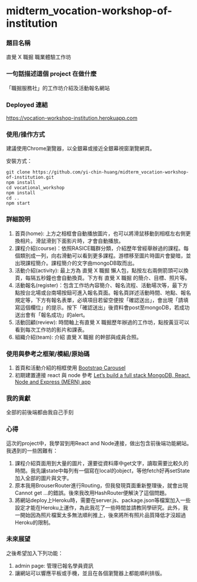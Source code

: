 # midterm_vocation-workshop-of-institution

### 題目名稱
直覺 X 職掘  職業體驗工作坊

### 一句話描述這個 project 在做什麼
「職掘服務社」的工作坊介紹及活動報名網站

### Deployed 連結
https://vocation-workshop-institution.herokuapp.com

### 使用/操作方式

建議使用Chrome瀏覽器，以全銀幕或接近全銀幕視窗瀏覽網頁。

安裝方式：

```
git clone https://github.com/yi-chin-huang/midterm_vocation-workshop-of-institution.git
npm install
cd vocational_workshop
npm install
cd ..
npm start
```

### 詳細說明

1. 首頁(home): 上方之相框會自動播放圖片，也可以將滑鼠移動到相框左右側更換相片。滑鼠滑到下面影片時，才會自動播放。
2. 課程介紹(course)：依照RASICE職群分類，介紹歷年曾經舉辦過的課程。每個類別成一列，向右滑動可以看到更多課程。游標移至圖片時圖片會變暗，並出現課程簡介。課程簡介的文字由mongoDB取而出。
3. 活動介紹(activity): 最上方為 直覺 X 職掘 懶人包，點按左右兩側箭頭可以換頁，每隔五秒鐘也會自動換頁。下方有 直覺 X 職掘 的簡介、目標、照片等。
4. 活動報名(register)：包含工作坊內容簡介、報名流程、活動場次等，最下方點按台北場或台南場按鈕可進入報名頁面。報名頁詳述活動時間、地點、報名規定等，下方有報名表單，必填項目若留空便按「確認送出」，會出現「請填寫這個欄位」的提示。按下「確認送出」後資料會post至mongoDB，若成功送出會有「報名成功」的alert。
5. 活動回顧(review): 時間軸上有直覺 X 職掘歷年辦過的工作坊，點按黃豆可以看到每次工作坊的影片和課表。
6. 組織介紹(team): 介紹 直覺 X 職掘 的幹部與成員合照。 

### 使用與參考之框架/模組/原始碼
1. 首頁和活動介紹的相框使用 [Bootstrap Carousel](https://getbootstrap.com/docs/4.0/components/carousel/)
2. 初期建置連接 react 與 node 參考 [Let’s build a full stack MongoDB, React, Node and Express (MERN) app](https://medium.com/javascript-in-plain-english/full-stack-mongodb-react-node-js-express-js-in-one-simple-app-6cc8ed6de274)


### 我的貢獻
全部的前後端都由我自己手刻

### 心得
這次的project中，我學習到用React and Node連接，做出包含前後端功能網站。我遇到的一些困難有：
1. 課程介紹頁面用到大量的圖片，還要從資料庫中get文字，讀取需要比較久的時間。我先讓state中每列有一個寫在local的object，等他fetch好再setState加入全部的圖片與文字。
2. 原本我用BrouserRouter進行Routing，但我發現頁面重新整理後，就會出現Cannot get ...的錯誤。後來我改用HashRouter便解決了這個問題。
3. 將網站deploy上Heroku時，需要在server.js、package.json等檔案加入一些設定才能在Heroku上運作，為此我花了一些時間並請教同學研究。此外，我一開始因為照片檔案太多無法順利推上，後來將所有照片品質降低才沒超過Heroku的限制。

### 未來展望
之後希望加入下列功能：
1. admin page: 管理已報名學員資訊
2. 讓網站可以響應平板或手機，並且在各個瀏覽器上都能順利排版。
